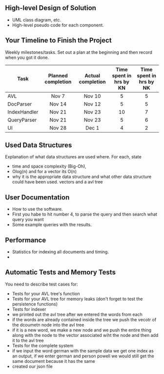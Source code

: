 ## High-level Design of Solution

- UML class diagram, etc.
- High-level pseudo code for each component.

## Your Timeline to Finish the Project
Weekly milestones/tasks. Set out a plan at the beginning and then record when you got it done.

| Task        | Planned completion | Actual completion | Time spent in hrs by KN | Time spent in hrs by NK |
| ----------- | :-----------------:| :---------------: | :--------------------:  |:-----------------------:|
| AVL         | Nov 7              | Nov 10            | 5                       |            5            |
| DocParser   | Nov 14             | Nov 12            | 5                       |            5            |
| IndexHandler| Nov 21             | Nov 23            | 10                      |            7            |
| QueryParser | Nov 21             | Nov 23            | 5                       |            6            |
| UI          | Nov 28             | Dec 1             | 4                       |            2            |        


## Used Data Structures
Explanation of what data structures are used where. For each, state
- time and space complexity (Big-Oh),
- Olog(n) and for a vector its  O(n)
- why it is the appropriate data structure and what other data structure could have been used.
vectors and a avl tree
## User Documentation
- How to use the software.
- First you habe to hit number 4, to parse the query and then search what query you want
- Some example queries with the results.

## Performance
- Statistics for indexing all documents and timing.
- 
## Automatic Tests and Memory Tests
You need to describe test cases for:
- Tests for your AVL tree's function
- Tests for your AVL tree for memory leaks (don't forget to test the persistence functions)
- Tests for indexer
- we printed out the avl tree after we entered the words from each 
- if the words are already contained inside the tree we push the vecotr of the dcoumetn node into the avl tree
- if it is a new word, we make a new node and we push the entire thing along with the node to the vector associated wiht the node and then add it to the avl tree
- Tests for the complete system
- if we input the word german with the sample data we get one index as an output, if we enter german and person powell we would still get the same document because it has the same
- created our json file 